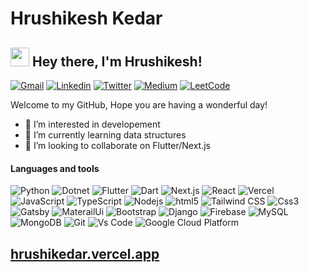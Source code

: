 # Hrushikesh Kedar

<h2><img src="https://emojis.slackmojis.com/emojis/images/1531849430/4246/blob-sunglasses.gif?1531849430" width="30"/> Hey there, I'm Hrushikesh!</h2>
<a href="mailto:hrushikedar33@gmail.com" target="_black"><img alt="Gmail" src="https://img.shields.io/badge/Gmail-EA4335?style=platic&logo=gmail&logoColor=white" /></a> 
<a href="https://www.linkedin.com/in/hrushikesh-kedar-706a4919b/" target="_black"><img alt="Linkedin" src="https://img.shields.io/badge/Linkedin-0A66C2?style=platic&logo=linkedin&logoColor=white" /></a> 
<a href="https://twitter.com/hrushi_kedar33/" target="_black"><img alt="Twitter" src="https://img.shields.io/badge/Twitter-1A91DA?style=platic&logo=twitter&logoColor=white" /></a> 
<a href="https://hrushikedar33.medium.com/" target="_black"><img alt="Medium" src="https://img.shields.io/badge/Medium-000000?style=platic&logo=medium&logoColor=white" /></a>
<a href="https://leetcode.com/hrushi_kedar/" target="_black"><img alt="LeetCode" src="https://img.shields.io/badge/LeetCode-FFA116?style=flat&logo=leetcode&logoColor=white" /></a>

<p>Welcome to my GitHub, Hope you are having a wonderful day!</p>

- 👀 I’m interested in developement
- 🌱 I’m currently learning data structures
- 🤝 I’m looking to collaborate on Flutter/Next.js

<h4>Languages and tools</h4>
<p>
    <img alt="Python" src="https://img.shields.io/badge/Python-14354C?style=flat-square&logo=python&logoColor=white" />
    <img alt="Dotnet" src="https://img.shields.io/badge/Dotnet-143999C?style=flat-square&logo=dotnet&logoColor=white" />
    <img alt="Flutter" src="https://img.shields.io/badge/Flutter-02569B?style=flat-square&logo=flutter&logoColor=white" />
    <img alt="Dart" src="https://img.shields.io/badge/Dart-0175C2?style=flat-square&logo=dart&logoColor=white" />
    <img alt="Next.js" src="https://img.shields.io/badge/Next.js-000000?style=flat-square&logo=next.js&logoColor=white" />
    <img alt="React" src="https://img.shields.io/badge/-React-61DAFB?style=flat-square&logo=react&logoColor=black" />
    <img alt="Vercel" src="https://img.shields.io/badge/Vercel-000000?style=flat-square&logo=vercel&logoColor=white" />
    <img alt="JavaScript" src="https://img.shields.io/badge/JavaScript-F7DF1E?style=flat-square&logo=javascript&logoColor=black" />
    <img alt="TypeScript" src="https://img.shields.io/badge/TypeScript-3178C6?style=flat-square&logo=typescript&logoColor=white" />
    <img alt="Nodejs" src="https://img.shields.io/badge/-Nodejs-43853d?style=flat-square&logo=Node.js&logoColor=white" />
    <img alt="html5" src="https://img.shields.io/badge/-HTML5-E34F26?style=flat-square&logo=html5&logoColor=white" />
    <img alt="Tailwind CSS" src="https://img.shields.io/badge/Tailwind CSS-38B2AC?style=flat-square&logo=tailwind-css&logoColor=white" />
    <img alt="Css3" src="https://img.shields.io/badge/CSS3-1572B6?style=flat-square&logo=css3&logoColor=white" />   
    <img alt="Gatsby" src="https://img.shields.io/badge/Gatsby-663399?style=flat-square&logo=gatsby&logoColor=white" />
    <img alt="MaterailUi" src="https://img.shields.io/badge/MaterailUi-0081CB?style=flat-square&logo=material-ui&logoColor=white" />
    <img alt="Bootstrap" src="https://img.shields.io/badge/-Bootstrap-7952B3?style=flat-square&logo=bootstrap&logoColor=white" /> 
    <img alt="Django" src="https://img.shields.io/badge/Django-092E20?style=flat-square&logo=django&logoColor=white" />
    <img alt="Firebase" src="https://img.shields.io/badge/-Firebase-FFCA28?style=flat-square&logo=firebase&logoColor=black" />
    <img alt="MySQL" src="https://img.shields.io/badge/-MySQL-4479A1?style=flat-square&logo=mysql&logoColor=white" />
    <img alt="MongoDB" src="https://img.shields.io/badge/-MongoDB-47A248?style=flat-square&logo=mongodb&logoColor=white" />
    <img alt="Git" src="https://img.shields.io/badge/Git-F05032?style=flat-square&logo=git&logoColor=white" />
    <img alt="Vs Code" src="https://img.shields.io/badge/-Visual%20Studio%20Code-007ACC?style=flat-square&logo=Visual%20Studio%20Code&logoColor=white" />
    <img alt="Google Cloud Platform" src="https://img.shields.io/badge/-Google_Cloud_Platform-1a73e8?style=flat-square&logo=google-cloud&logoColor=white" />

</p>

## [hrushikedar.vercel.app](https://hrushikedar.vercel.app/)

<!---
hrushikedar33/hrushikedar33 is a ✨ special ✨ repository because its `README.md` (this file) appears on your GitHub profile.
You can click the Preview link to take a look at your changes.
--->


<!---
hrushikedar33/hrushikedar33 is a ✨ special ✨ repository because its `README.md` (this file) appears on your GitHub profile.
You can click the Preview link to take a look at your changes.
--->
